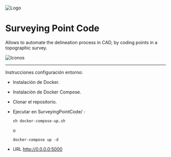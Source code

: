 ![Logo](https://github.com/EduardoRisco/SurveyingPointCode/blob/master/Docs/Logo/Logo_spc.png)

# Surveying Point Code
Allows to automate the delineation process in CAD, by coding points in a topographic survey.

![Iconos](https://github.com/EduardoRisco/SurveyingPointCode/blob/master/Docs/Logo/Transf_opt.png)

------

Instrucciones configuración entorno:

- Instalación de Docker.
- Instalación de Docker Compose.
- Clonar el repositorio.


- Ejecutar en  SurveyingPointCode/ :

   ```
   sh docker-compose-up.sh
   ```

   o

   

   ```
   docker-compose up -d
   ```

- URL  http://0.0.0.0:5000

  
